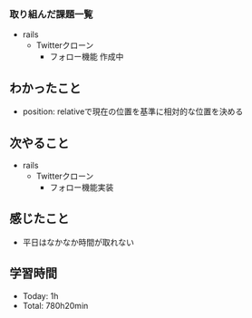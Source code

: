 ### 取り組んだ課題一覧
- rails
  - Twitterクローン
    - フォロー機能 作成中
## わかったこと
- position: relativeで現在の位置を基準に相対的な位置を決める
## 次やること
- rails
  - Twitterクローン
    - フォロー機能実装
## 感じたこと
- 平日はなかなか時間が取れない
## 学習時間
- Today: 1h
- Total: 780h20min
